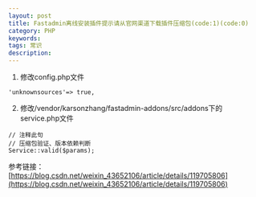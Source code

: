 ```yaml
---
layout: post
title: Fastadmin离线安装插件提示请从官网渠道下载插件压缩包(code:1)(code:0)
category: PHP
keywords: 
tags: 常识
description: 
---
```


1. 修改config.php文件

```
'unknownsources'=> true,
```

2. 修改/vendor/karsonzhang/fastadmin-addons/src/addons下的service.php文件

```
// 注释此句
// 压缩包验证、版本依赖判断
Service::valid($params);
```

参考链接：[https://blog.csdn.net/weixin_43652106/article/details/119705806](https://blog.csdn.net/weixin_43652106/article/details/119705806)